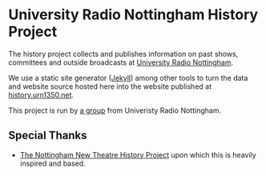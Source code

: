 # University Radio Nottingham History Project

The history project collects and publishes information on past shows, committees and outside broadcasts at [University Radio Nottingham](http://urn1350.net).

We use a static site generator ([Jekyll](jekyllrb.com)) among other tools to turn the data and website source hosted here into the website published at [history.urn1350.net](https://history.urn1350.net).

This project is run by [a group](https://history.urn1350.net/humans.txt) from Univeristy Radio Nottingham.

## Special Thanks

- [The Nottingham New Theatre History Project](https://github.com/newtheatre/history-project) upon which this is heavily inspired and based.
